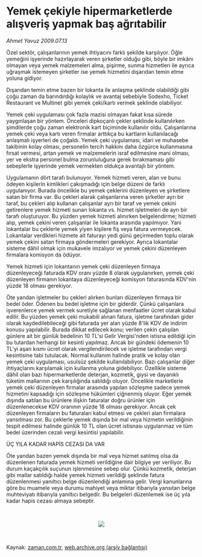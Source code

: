 # Yemek çekiyle hipermarketlerde alışveriş yapmak baş ağrıtabilir

*Ahmet Yavuz 2009.07.13*

<tr><td class="metin" colspan="2" style="padding-top: 20px; padding-left: 5px; padding-right: 10px;">Özel sektör, çalışanlarının yemek ihtiyacını farklı şekilde karşılıyor. Öğle yemeğini işyerinde hazırlayarak veren şirketler olduğu gibi, böyle bir imkânı olmayan veya yemek malzemeleri alma, pişirme, sunma hizmetleri ile ayrıca uğraşmak istemeyen şirketler ise yemek hizmetini dışarıdan temin etme yoluna gidiyor.</td></tr><tr><td class="metin" colspan="2" style="padding-top: 20px; padding-left: 5px; padding-right: 10px;"><p>Dışarıdan temin etme bazen bir lokanta ile anlaşma şeklinde olabildiği gibi çoğu zaman da barındırdığı kolaylık ve avantaj sebebiyle Sodexho, Ticket Restaurant ve Multinet gibi yemek çeki/kartı vermek şeklinde olabiliyor.
<p>Yemek çeki uygulaması çok fazla mazisi olmayan fakat kısa sürede yaygınlaşan bir yöntem. Önceleri dipkoçanlı çekler şeklinde kullanılırken şimdilerde çoğu zaman elektronik kart biçiminde kullanılır oldu. Çalışanlarına yemek çeki veya kartı veren firmalar arttıkça bu kartların kullanılacağı anlaşmalı işyerleri de çoğaldı. Yemek çeki uygulaması, idari ve muhasebe takibinin kolay olması, personelin tercih hakkını daha özgürce kullanmasına fırsat vermesi, artan yemek ve malzemelerin israf edilmesine mani olması, yer ve ekstra personel bulma zorunluluğuna gerek bırakmaması gibi sebeplerle işyerinde yemek vermekten oldukça avantajlı bir yöntem. 
<p>Uygulamanın dört tarafı bulunuyor. Yemek hizmeti veren, alan ve bunu ödeyen kişilerin kimlikleri çakışmadığı için belge düzeni de farklı uygulanıyor. Burada öncelikle bu yemek çeklerini düzenleyen ve şirketlere satan bir firma var. Bu çekleri alarak çalışanlarına veren şirketler ayrı bir taraf, bu çekleri alıp kullanan çalışanlar ayrı bir taraf ve yemek çekini getirenlere yemek hizmeti sunan lokanta vs. hizmet işletmeleri de ayrı bir tarafı oluşturuyor. Bu yüzden yemek hizmeti alınırken belgelendirme; hizmeti alıp, yemek çekini veren çalışanlar ile lokanta arasında yapılmıyor. Yani lokantalar bu çeklerle yemek yiyen kişilere fiş veya fatura vermeyecek. Lokantalar verdikleri hizmete ait faturayı yedi günü geçirmeden toplu olarak yemek çekini satan firmaya göndermeleri gerekiyor. Ayrıca lokantalar sisteme dâhil olmak için mukavele imzalıyor ve yemek çekini düzenleyen firmalara komisyon da ödüyor. 
<p>Yemek hizmeti için lokantanın yemek çeki düzenleyen firmaya düzenleyeceği faturada KDV oranı yüzde 8 olarak uygulanırken, yemek çeki düzenleyen firmanın lokantaya düzenleyeceği komisyon faturasında KDV'nin yüzde 18 olması gerekiyor.
<p>Öte yandan işletmeler bu çekleri alırken bunları düzenleyen firmaya bir bedel öder. Ödenen bu bedel işletme için bir giderdir. Çünkü çalışanlara işverenlerce yemek vermek suretiyle sağlanan menfaatler ücret olarak kabul edilir. Bu yüzden yemek çeki mukabili alınan fatura, işletme tarafından gider olarak kaydedilebileceği gibi faturada yer alan yüzde 8'lik KDV de indirim konusu yapılabilir. Burada dikkat edilecek konu; verilen çekin çalışılan günlere ait bir günlük bedelinin 10 TL'si Gelir Vergisi'nden istisna edildiği için bu tutardan herhangi bir kesinti yapılmaz. Ancak bir gündeki ödemenin 10 TL'yi aşan kısmı ücret olarak vergilendirilecek ve işletme tarafından vergi kesintisine tabi tutulacak. Normal kullanım halinde pratik ve kolay olan yemek çeki uygulaması, usulsüz şekilde kullanılabiliyor. Bazı çalışanlar diğer ihtiyaçlarını karşılamak için kullanma yoluna gidebiliyor. Özellikle sisteme dâhil olan bazı hipermarketlerde deterjan, kozmetik, giysi ve dayanıklı tüketim mallarının çek karşılığında satıldığı oluyor. Öncelikle marketlerle yemek çeki düzenleyen firmalar arasında yapılan sözleşme sadece yemek hizmetini kapsadığı için sözleşme hükümleri çiğnenmiş oluyor. Eğer yemek dışında satılan bu ürünlere ilişkin faturalar doğru ürünler için düzenlenecekse KDV oranının yüzde 18 olması gerekiyor. Ancak çek düzenleyen firmaların bu faturaları kabul etmesi ve çekleri alan firmalara yansıtması zor. Bu çeklerle yemek dışında bir mal veya hizmetin verildiğinin tespit edilmesi halinde günlük 10 TL olan ücret istisnası uygulanmaz ve tüm bedel üzerinden cezalı vergi kesintisi yapılabilir.
<p>ÜÇ YILA KADAR HAPİS CEZASI DA VAR
<p>Öte yandan bazen yemek dışında bir mal veya hizmet satılmış olsa da düzenlenen faturada yemek hizmeti verildiğine dair bilgiye yer veriliyor. Bu durum kaçakçılık suçunun işlenmesine sebep olur. Çünkü kozmetik, deterjan gibi mallar satıldığı halde yemek hizmeti verildiği şeklinde fatura düzenlenmesi yanıltıcı belge düzenlendiği anlamına gelir. Vergi kanunlarına göre bu muamele veya durumu mahiyet veya miktar itibarıyla yansıtan belge muhteviyatı itibarıyla yanıltıcı belgedir. Bu belgeleri düzenlemek ise üç yıla kadar hapis cezası almaya sebeptir.
<p><br/><p align="center"><img border="0" src="http://web.archive.org/web/20090831043627im_/http://medya.zaman.com.tr/2009/07/13/vergi.jpg"/>
<p><br/></p></p></p></p></p></p></p></p></p></p></td></tr>

Kaynak: [zaman.com.tr](http://zaman.com.tr/yazar.do?yazino=868770), [web.archive.org (arşiv bağlantısı)](http://web.archive.org/web/20090831043627/http://www.zaman.com.tr:80/yazar.do?yazino=868770)
